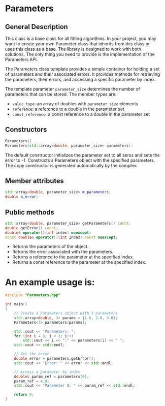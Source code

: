 # Parameters

## General Description
This class is a base class for all fitting algorithms. In your project, you may want to create your own Parameter class that inherits from this class or uses this class as a base. The library is designed to work with both solutions. The only thing you need to provide is the implementation of the Parameters API.

The Parameters class template provides a simple container for holding a set of parameters and their associated errors. It provides methods for retrieving the parameters, their errors, and accessing a specific parameter by index.

The template parameter `parameter_size` determines the number of parameters that can be stored. The member types are:

- `value_type`: an array of doubles with `parameter_size` elements
- `reference`: a reference to a double in the parameter set
- `const_reference`: a const reference to a double in the parameter set

## Constructors
```cpp
Parameters()
Parameters(std::array<double, parameter_size> parameters):
```
The default constructor initializes the parameter set to all zeros and sets the error to -1.
Constructs a Parameters object with the specified parameters.
The copy constructor is generated automatically by the compiler.

## Member attributes
```cpp
std::array<double, parameter_size> m_parameters;
double m_error;
```

## Public methods
```cpp
std::array<double, parameter_size> getParameters() const;
double getError() const;
double& operator[](int index) noexcept;
const double& operator[](int index) const noexcept;
```

- Returns the parameters of the object.
- Returns the error associated with the parameters.
- Returns a reference to the parameter at the specified index.
- Returns a const reference to the parameter at the specified index.

# An example usage is:
```cpp
#include "Parameters.hpp"

int main()
{
    // Create a Parameters object with 3 parameters
    std::array<double, 3> params = {1.0, 2.0, 3.0};
    Parameters<3> parameters(params);

    std::cout << "Parameters: ";
    for (int i = 0; i < 3; i++)
        std::cout << i << ":" << parameters[i] << " ";
    std::cout << std::endl;

    // Get the error
    double error = parameters.getError();
    std::cout << "Error: " << error << std::endl;

    // Access a parameter by index
    double& param_ref = parameters[0];
    param_ref = 4.0;
    std::cout << "Parameter 0: " << param_ref << std::endl;

    return 0;
}
```